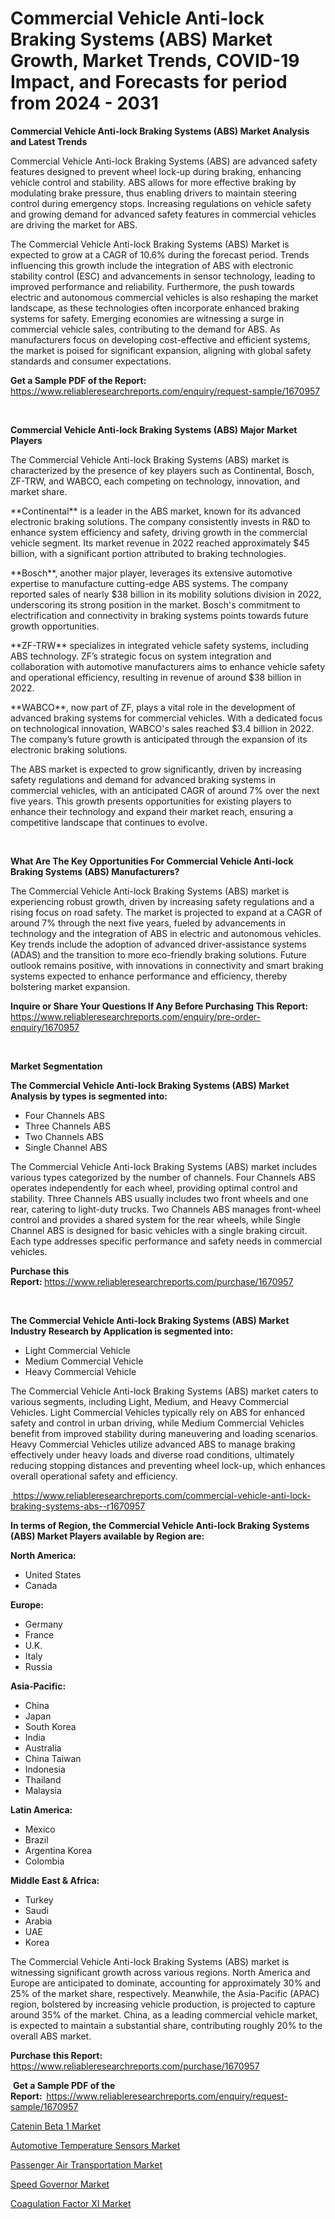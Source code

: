 <p><h1>Commercial Vehicle Anti-lock Braking Systems (ABS) Market Growth, Market Trends, COVID-19 Impact, and Forecasts for period from 2024 - 2031</h1></p><p><strong>Commercial Vehicle Anti-lock Braking Systems (ABS) Market Analysis and Latest Trends</strong></p>
<p><p>Commercial Vehicle Anti-lock Braking Systems (ABS) are advanced safety features designed to prevent wheel lock-up during braking, enhancing vehicle control and stability. ABS allows for more effective braking by modulating brake pressure, thus enabling drivers to maintain steering control during emergency stops. Increasing regulations on vehicle safety and growing demand for advanced safety features in commercial vehicles are driving the market for ABS.</p><p>The Commercial Vehicle Anti-lock Braking Systems (ABS) Market is expected to grow at a CAGR of 10.6% during the forecast period. Trends influencing this growth include the integration of ABS with electronic stability control (ESC) and advancements in sensor technology, leading to improved performance and reliability. Furthermore, the push towards electric and autonomous commercial vehicles is also reshaping the market landscape, as these technologies often incorporate enhanced braking systems for safety. Emerging economies are witnessing a surge in commercial vehicle sales, contributing to the demand for ABS. As manufacturers focus on developing cost-effective and efficient systems, the market is poised for significant expansion, aligning with global safety standards and consumer expectations.</p></p>
<p><strong>Get a Sample PDF of the Report:&nbsp;</strong> <a href="https://www.reliableresearchreports.com/enquiry/request-sample/1670957?utm_campaign=118&utm_medium=2&utm_source=Github&utm_content=ia&utm_term=20122024&utm_id=commercial-vehicle-anti-lock-braking-systems-abs">https://www.reliableresearchreports.com/enquiry/request-sample/1670957</a></p>
<p>&nbsp;</p>
<p><strong>Commercial Vehicle Anti-lock Braking Systems (ABS) Major Market Players</strong></p>
<p><p>The Commercial Vehicle Anti-lock Braking Systems (ABS) market is characterized by the presence of key players such as Continental, Bosch, ZF-TRW, and WABCO, each competing on technology, innovation, and market share. </p><p>**Continental** is a leader in the ABS market, known for its advanced electronic braking solutions. The company consistently invests in R&D to enhance system efficiency and safety, driving growth in the commercial vehicle segment. Its market revenue in 2022 reached approximately $45 billion, with a significant portion attributed to braking technologies.</p><p>**Bosch**, another major player, leverages its extensive automotive expertise to manufacture cutting-edge ABS systems. The company reported sales of nearly $38 billion in its mobility solutions division in 2022, underscoring its strong position in the market. Bosch's commitment to electrification and connectivity in braking systems points towards future growth opportunities.</p><p>**ZF-TRW** specializes in integrated vehicle safety systems, including ABS technology. ZF’s strategic focus on system integration and collaboration with automotive manufacturers aims to enhance vehicle safety and operational efficiency, resulting in revenue of around $38 billion in 2022.</p><p>**WABCO**, now part of ZF, plays a vital role in the development of advanced braking systems for commercial vehicles. With a dedicated focus on technological innovation, WABCO's sales reached $3.4 billion in 2022. The company’s future growth is anticipated through the expansion of its electronic braking solutions.</p><p>The ABS market is expected to grow significantly, driven by increasing safety regulations and demand for advanced braking systems in commercial vehicles, with an anticipated CAGR of around 7% over the next five years. This growth presents opportunities for existing players to enhance their technology and expand their market reach, ensuring a competitive landscape that continues to evolve.</p></p>
<p>&nbsp;</p>
<p><strong>What Are The Key Opportunities For Commercial Vehicle Anti-lock Braking Systems (ABS) Manufacturers?</strong></p>
<p><p>The Commercial Vehicle Anti-lock Braking Systems (ABS) market is experiencing robust growth, driven by increasing safety regulations and a rising focus on road safety. The market is projected to expand at a CAGR of around 7% through the next five years, fueled by advancements in technology and the integration of ABS in electric and autonomous vehicles. Key trends include the adoption of advanced driver-assistance systems (ADAS) and the transition to more eco-friendly braking solutions. Future outlook remains positive, with innovations in connectivity and smart braking systems expected to enhance performance and efficiency, thereby bolstering market expansion.</p></p>
<p><strong>Inquire or Share Your Questions If Any Before Purchasing This Report:</strong> <a href="https://www.reliableresearchreports.com/enquiry/pre-order-enquiry/1670957?utm_campaign=118&utm_medium=2&utm_source=Github&utm_content=ia&utm_term=20122024&utm_id=commercial-vehicle-anti-lock-braking-systems-abs">https://www.reliableresearchreports.com/enquiry/pre-order-enquiry/1670957</a></p>
<p>&nbsp;</p>
<p><strong>Market Segmentation</strong></p>
<p><strong>The Commercial Vehicle Anti-lock Braking Systems (ABS) Market Analysis by types is segmented into:</strong></p>
<p><ul><li>Four Channels ABS</li><li>Three Channels ABS</li><li>Two Channels ABS</li><li>Single Channel ABS</li></ul></p>
<p><p>The Commercial Vehicle Anti-lock Braking Systems (ABS) market includes various types categorized by the number of channels. Four Channels ABS operates independently for each wheel, providing optimal control and stability. Three Channels ABS usually includes two front wheels and one rear, catering to light-duty trucks. Two Channels ABS manages front-wheel control and provides a shared system for the rear wheels, while Single Channel ABS is designed for basic vehicles with a single braking circuit. Each type addresses specific performance and safety needs in commercial vehicles.</p></p>
<p><strong>Purchase this Report:&nbsp;</strong><a href="https://www.reliableresearchreports.com/purchase/1670957?utm_campaign=118&utm_medium=2&utm_source=Github&utm_content=ia&utm_term=20122024&utm_id=commercial-vehicle-anti-lock-braking-systems-abs">https://www.reliableresearchreports.com/purchase/1670957</a></p>
<p>&nbsp;</p>
<p><strong>The Commercial Vehicle Anti-lock Braking Systems (ABS) Market Industry Research by Application is segmented into:</strong></p>
<p><ul><li>Light Commercial Vehicle</li><li>Medium Commercial Vehicle</li><li>Heavy Commercial Vehicle</li></ul></p>
<p><p>The Commercial Vehicle Anti-lock Braking Systems (ABS) market caters to various segments, including Light, Medium, and Heavy Commercial Vehicles. Light Commercial Vehicles typically rely on ABS for enhanced safety and control in urban driving, while Medium Commercial Vehicles benefit from improved stability during maneuvering and loading scenarios. Heavy Commercial Vehicles utilize advanced ABS to manage braking effectively under heavy loads and diverse road conditions, ultimately reducing stopping distances and preventing wheel lock-up, which enhances overall operational safety and efficiency.</p></p>
<p><a href="https://www.reliableresearchreports.com/commercial-vehicle-anti-lock-braking-systems-abs--r1670957?utm_campaign=118&utm_medium=2&utm_source=Github&utm_content=ia&utm_term=20122024&utm_id=commercial-vehicle-anti-lock-braking-systems-abs">&nbsp;https://www.reliableresearchreports.com/commercial-vehicle-anti-lock-braking-systems-abs--r1670957</a></p>
<p><strong>In terms of Region, the Commercial Vehicle Anti-lock Braking Systems (ABS) Market Players available by Region are:</strong></p>
<p>
    <p> <strong> North America: </strong>
        <ul>
            <li>United States</li>
            <li>Canada</li>
        </ul>
        </p> 
    <p> <strong> Europe: </strong>
        <ul>
            <li>Germany</li>
            <li>France</li>
            <li>U.K.</li>
            <li>Italy</li>
            <li>Russia</li>
        </ul>
        </p> 
    <p> <strong> Asia-Pacific: </strong>
        <ul>
            <li>China</li>
            <li>Japan</li>
            <li>South Korea</li>
            <li>India</li>
            <li>Australia</li>
            <li>China Taiwan</li>
            <li>Indonesia</li>
            <li>Thailand</li>
            <li>Malaysia</li>
        </ul>
        </p> 
    <p> <strong> Latin America: </strong>
        <ul>
            <li>Mexico</li>
            <li>Brazil</li>
            <li>Argentina Korea</li>
            <li>Colombia</li>
        </ul>
        </p> 
    <p> <strong> Middle East & Africa: </strong>
        <ul>
            <li>Turkey</li>
            <li>Saudi</li>
            <li>Arabia</li>
            <li>UAE</li>
            <li>Korea</li>
        </ul>
    </p>
    </p>
<p><p>The Commercial Vehicle Anti-lock Braking Systems (ABS) market is witnessing significant growth across various regions. North America and Europe are anticipated to dominate, accounting for approximately 30% and 25% of the market share, respectively. Meanwhile, the Asia-Pacific (APAC) region, bolstered by increasing vehicle production, is projected to capture around 35% of the market. China, as a leading commercial vehicle market, is expected to maintain a substantial share, contributing roughly 20% to the overall ABS market.</p></p>
<p><strong>Purchase this Report: </strong><a href="https://www.reliableresearchreports.com/purchase/1670957?utm_campaign=118&utm_medium=2&utm_source=Github&utm_content=ia&utm_term=20122024&utm_id=commercial-vehicle-anti-lock-braking-systems-abs">https://www.reliableresearchreports.com/purchase/1670957</a></p>
<p>&nbsp;<strong>Get a Sample PDF of the Report:&nbsp;&nbsp;</strong><a href="https://www.reliableresearchreports.com/enquiry/request-sample/1670957?utm_campaign=118&utm_medium=2&utm_source=Github&utm_content=ia&utm_term=20122024&utm_id=commercial-vehicle-anti-lock-braking-systems-abs">https://www.reliableresearchreports.com/enquiry/request-sample/1670957</a></p>
<p><strong></strong></p>
<p><p><a href="https://www.linkedin.com/pulse/estimating-size-catenin-beta-1-market-current-cagr-46and-ea3ce?utm_campaign=118&utm_medium=2&utm_source=Github&utm_content=ia&utm_term=20122024&utm_id=commercial-vehicle-anti-lock-braking-systems-abs">Catenin Beta 1 Market</a></p><p><a href="https://github.com/tona7vba/Market-Research-Report-List-1/blob/main/automotive-temperature-sensors-market.md?utm_campaign=118&utm_medium=2&utm_source=Github&utm_content=ia&utm_term=20122024&utm_id=commercial-vehicle-anti-lock-braking-systems-abs">Automotive Temperature Sensors Market</a></p><p><a href="https://www.linkedin.com/pulse/comprehensive-study-passenger-air-transportation-market-projected-twggf?utm_campaign=118&utm_medium=2&utm_source=Github&utm_content=ia&utm_term=20122024&utm_id=commercial-vehicle-anti-lock-braking-systems-abs">Passenger Air Transportation Market</a></p><p><a href="https://github.com/tambraunrue691969/Market-Research-Report-List-1/blob/main/speed-governor-market.md?utm_campaign=118&utm_medium=2&utm_source=Github&utm_content=ia&utm_term=20122024&utm_id=commercial-vehicle-anti-lock-braking-systems-abs">Speed Governor Market</a></p><p><a href="https://www.linkedin.com/pulse/coagulation-factor-xi-market-dynamics-projections-2024-2031-9rsee?utm_campaign=118&utm_medium=2&utm_source=Github&utm_content=ia&utm_term=20122024&utm_id=commercial-vehicle-anti-lock-braking-systems-abs">Coagulation Factor XI Market</a></p></p>